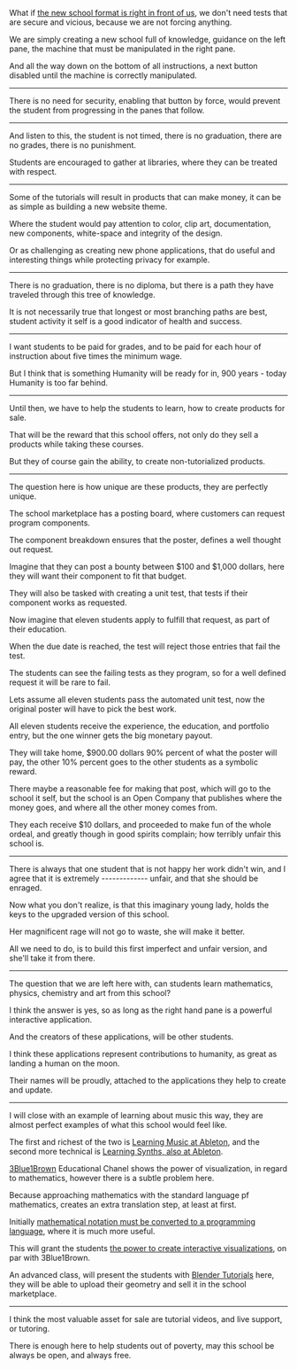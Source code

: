 What if [the new school format is right in front of us][1],
we don't need tests that are secure and vicious, because we are not forcing anything.

We are simply creating a new school full of knowledge,
guidance on the left pane, the machine that must be manipulated in the right pane.

And all the way down on the bottom of all instructions,
a next button disabled until the machine is correctly manipulated.

---

There is no need for security, enabling that button by force,
would prevent the student from progressing in  the panes that follow.

---

And listen to this, the student is not timed, there is no graduation,
there are no grades, there is no punishment.

Students are encouraged to gather at libraries,
where they can be treated with respect.

---

Some of the tutorials will result in products that can make money,
it can be as simple as building a new website theme.

Where the student would pay attention to color, clip art,
documentation, new components, white-space and integrity of the design.

Or as challenging as creating new phone applications,
that do useful and interesting things while protecting privacy for example.

---

There is no graduation, there is no diploma,
but there is a path they have traveled through this tree of knowledge.

It is not necessarily true that longest or most branching paths are best,
student activity it self is a good indicator of health and success.

---

I want students to be paid for grades,
and to be paid for each hour of instruction about five times the minimum wage.

But I think that is something Humanity will be ready for in,
900 years - today Humanity is too far behind.

---

Until then, we have to help the students to learn,
how to create products for sale.

That will be the reward that this school offers,
not only do they sell a products while taking these courses.

But they of course gain the ability,
to create non-tutorialized products.

---

The question here is how unique are these products,
they are perfectly unique.

The school marketplace has a posting board,
where customers can request program components.

The component breakdown ensures that the poster,
defines  a well thought out request.

Imagine that they can post a bounty between $100 and $1,000 dollars,
here they will want their component to fit that budget.

They will also be tasked with creating a unit test,
that tests if their component works as requested.

Now imagine that eleven students apply to fulfill that request,
as part of their education.

When the due date is reached,
the test will reject those entries that fail the test.

The students can see the failing tests as they program,
so for a well defined request it will be rare to fail.

Lets assume all eleven students pass the automated unit test,
now the original poster will have to pick the best work.

All eleven students receive the experience, the education, and portfolio entry,
but the one winner gets the big monetary payout.

They will take home, $900.00 dollars 90% percent of what the poster will pay,
the other 10% percent goes to the other  students as a symbolic reward.

There maybe a reasonable fee for making that post,
which will go to the school it self, but the school is an Open Company that publishes where the money goes, and where all the other money comes from.

They each receive $10 dollars, and proceeded to make fun of the whole ordeal,
and greatly though in good spirits complain; how terribly unfair this school is.

---

There is always that one student that is not happy her work didn't win,
and I agree that it is extremely *-------------* unfair, and that she should be enraged.

Now what you don't realize, is that this imaginary young lady,
holds the keys to the upgraded version of this school.

Her magnificent rage will not go to waste,
she will make it better.

All we need to do, is to build this first imperfect and unfair version,
and she'll take it from there.

---

The question that we are left here with,
can students learn mathematics, physics, chemistry and art from this school?

I think the answer is yes,
so as long as the right hand pane is a powerful interactive application.

And the creators of these applications,
will be other students.

I think these applications represent contributions to humanity,
as great as landing a human on the moon.

Their names will be proudly,
attached to the applications they help to create and update.

---

I will close with an example of learning about music this way,
they are almost perfect examples of what this school would feel like.

The first and richest of the two is [Learning Music at Ableton][2],
and the second more technical is [Learning Synths, also at Ableton][3].


[3Blue1Brown][4] Educational Chanel shows the power of visualization,
in regard to mathematics, however there is a subtle problem here.

Because approaching mathematics with the standard language pf mathematics,
creates an extra translation step, at least at first.

Initially [mathematical notation must be converted to a programming language][5],
where it is much more useful.

This will grant the students [the power to create interactive visualizations][6],
on par with 3Blue1Brown.

An advanced class, will present the students with [Blender Tutorials][7] here,
they will be able to upload their geometry and sell it in the school marketplace.

---

I think the most valuable asset for sale are tutorial videos,
and live support, or tutoring.

There is enough here to help students out of poverty,
may this school be always be open, and always free.

[1]: https://svelte.dev/tutorial/basics
[2]: https://learningmusic.ableton.com/
[3]: https://learningsynths.ableton.com/
[4]: https://www.youtube.com/c/3blue1brown
[5]: https://github.com/Jam3/math-as-code
[6]: https://www.youtube.com/watch?v=VYQVlVoWoPY
[7]: https://www.youtube.com/results?search_query=blender+tutorial
